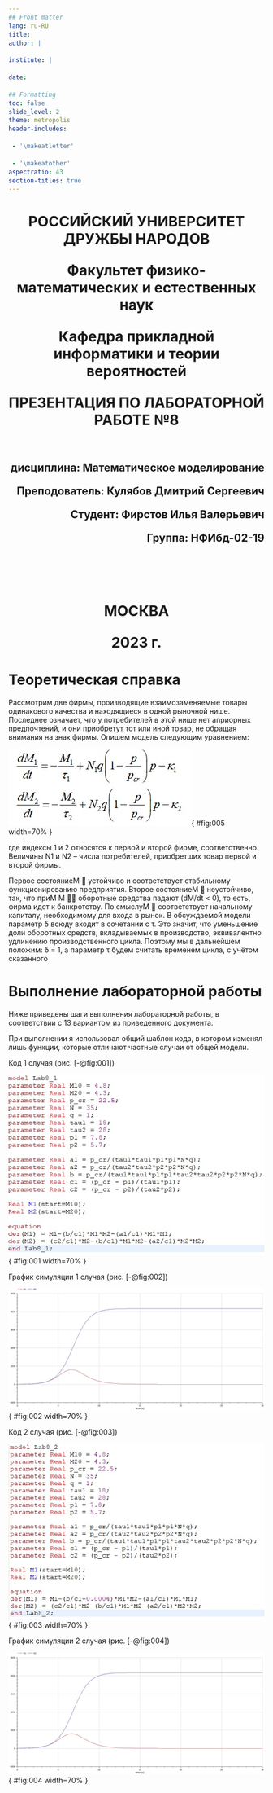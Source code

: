 ```yaml
---
## Front matter
lang: ru-RU
title: 
author: |

institute: |

date: 

## Formatting
toc: false
slide_level: 2
theme: metropolis
header-includes: 

 - '\makeatletter'

 - '\makeatother'
aspectratio: 43
section-titles: true
---
```


<h1 align="center">
<p>РОССИЙСКИЙ УНИВЕРСИТЕТ ДРУЖБЫ НАРОДОВ 
<p>Факультет физико-математических и естественных наук  
<p>Кафедра прикладной информатики и теории вероятностей
<p>ПРЕЗЕНТАЦИЯ ПО ЛАБОРАТОРНОЙ РАБОТЕ №8
<br></br>
<h2 align="right">
<p>дисциплина: Математическое моделирование
<p>Преподователь: Кулябов Дмитрий Сергеевич
<p>Студент: Фирстов Илья Валерьевич
<p>Группа: НФИбд-02-19
<br></br>
<br></br>
<h1 align="center">
<p>МОСКВА
<p>2023 г.
</h1>

# Теоретическая справка

Рассмотрим две фирмы, производящие взаимозаменяемые товары
одинакового качества и находящиеся в одной рыночной нише. Последнее означает,
что у потребителей в этой нише нет априорных предпочтений, и они приобретут
тот или иной товар, не обращая внимания на знак фирмы.
Опишем модель следующим уравнением:

![Код 1](image/eq1.jpg){ #fig:005 width=70% }

где индексы 1 и 2 относятся к первой и второй
фирме, соответственно. Величины N1 и N2 – числа потребителей, приобретших
товар первой и второй фирмы.

Первое состояниеM  устойчиво и соответствует стабильному
функционированию предприятия. Второе состояниеM  неустойчиво, так, что
приM M  оборотные средства падают (dM/dt < 0), то есть, фирма идет к
банкротству. По смыслуM  соответствует начальному капиталу, необходимому
для входа в рынок.
В обсуждаемой модели параметр δ всюду входит в сочетании с τ. Это значит,
что уменьшение доли оборотных средств, вкладываемых в производство,
эквивалентно удлинению производственного цикла. Поэтому мы в дальнейшем
положим: δ = 1, а параметр τ будем считать временем цикла, с учётом сказанного


# Выполнение лабораторной работы

Ниже приведены шаги выполнения лабораторной работы, в соответствии с 13 вариантом из приведенного документа.

При выполнении я использовал общий шаблон кода, в котором изменял лишь функции, которые отличают частные случаи от общей модели.

Код 1 случая (рис. [-@fig:001])

![Код 1](image/code1.jpg){ #fig:001 width=70% }

График симуляции 1 случая (рис. [-@fig:002])

![График 1](image/graf2.jpg){ #fig:002 width=70% }

Код 2 случая (рис. [-@fig:003])

![Код 2](image/code2.jpg){ #fig:003 width=70% }

График симуляции 2 случая (рис. [-@fig:004])

![График 2](image/graf2.jpg){ #fig:004 width=70% }




